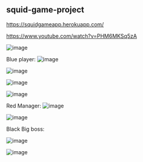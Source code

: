## squid-game-project
https://squidgameapp.herokuapp.com/

https://www.youtube.com/watch?v=PHM6MKSq5zA

![image](https://user-images.githubusercontent.com/66279141/156170860-a10d6ecb-65ec-486d-99eb-23d505dd59ef.png)

Blue player: 
![image](https://user-images.githubusercontent.com/66279141/156170930-ebb0cdd8-5087-45dd-ba2e-565e74a5bf9e.png)


![image](https://user-images.githubusercontent.com/66279141/156170957-f9fb98b4-9eb8-41f5-a717-4b8fed8766a5.png)


![image](https://user-images.githubusercontent.com/66279141/156170987-d29d1f10-c0b5-4e28-be10-42b9e6d5bae2.png)

![image](https://user-images.githubusercontent.com/66279141/156171051-a14a57a0-d872-4d4f-9307-1f286569d25e.png)

Red Manager:
![image](https://user-images.githubusercontent.com/66279141/156171173-f40f3696-8085-481e-8ca5-676f5daa12c5.png)

![image](https://user-images.githubusercontent.com/66279141/156171201-924894f6-37b9-4b6b-b1cc-d39e39c19111.png)

Black Big boss:

![image](https://user-images.githubusercontent.com/66279141/156171308-8f0866d8-1842-4ae8-b363-c1afa7bebba9.png)

![image](https://user-images.githubusercontent.com/66279141/156171356-dac54de3-1371-4bf3-a3c8-2fb2055aaed0.png)
